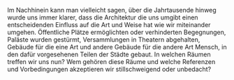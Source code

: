 Im Nachhinein kann man vielleicht sagen, über die Jahrtausende hinweg wurde uns immer klarer, dass die Architektur die uns umgibt einen entscheidenden Einfluss auf die Art und Weise hat wie wir miteinander umgehen. Öffentliche Plätze ermöglichten oder verhinderten Begegnungen, Paläste wurden gestürmt, Versammlungen in Theatern abgehalten, Gebäude für die eine Art und andere Gebäude für die andere Art Mensch, in den dafür vorgesehenen Teilen der Städte gebaut. In welchen Räumen treffen wir uns nun? Wem gehören diese Räume und welche Referenzen und Vorbedingungen akzeptieren wir stillschweigend oder unbedacht?